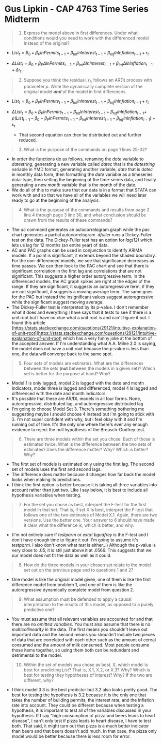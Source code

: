 # Gus Lipkin - CAP 4763 Time Series Midterm

> 1. Express the model above in first differences. Under what conditions would you need to work with the differenced model instead of the original?

   - $List_t = \beta_0+\beta_PlnPermits_{t-1}+\beta_{Int}lnInterest_{t-1}+\beta_{Inf}lnInflation_{t-1}+r_t$

   - $\Delta List_t = \beta_0 + \beta_P\Delta lnPermits_{t-1} + \beta_{Int}\Delta lnInterest_{t-1}+\beta_{Inf}\Delta lnInflation_{t-1}+\Delta r_t$

> 2. Suppose you think the residual, $r_t$, follows an AR(1) process with parameter *ρ*. Write the dynamically complete version of the original model _**and**_ of the model in first differences.

   - $List_t = \beta_0+\beta_PlnPermits_{t-1}+\beta_{Int}lnInterest_{t-1}+\beta_{Inf}lnInflation_{t-1}+r_t$

- $\Delta List_t = \beta_0+\beta_PlnPermits_{t-1}+\beta_{Int}lnInterest_{t-1}+\beta_{Inf}lnInflation_{t-1}+$
             $\rho(List_{t-1} - \beta_0-\beta_PlnPermits_{t-1}-\beta_{Int}lnInterest_{t-1}-\beta_{Inf}lnInflation_{t-1})+\varepsilon_t$

   - That second equation can then be distributed out and further reduced.

> 3. What is the purpose of the commands on page 1 lines 25-32?

   - In order the functions do as follows, renaming the *date* variable to *datestring*, generating a new variable called *datec* that is the *datestring* variable in YMD format, generating another variable, *date* that is *datec* in monthly data form, then formatting the *date* variable as a timeseries data-type, then setting the beginning of the time-series data, and finally generating a new *month* variable that is the month of the date.
   - We do all of this to make sure that our data is in a format that STATA can work with and so that we have all of the variables we will need later ready to go at the beginning of the analysis.

> 4. What is the purpose of the commands and results from page 2 line 4 through page 3 line 30, and what conclusion should be drawn from the results of these commands?

   - The *ac* command generates an autocorrelogram graph while the *pac* chart generates a partial autocorrelogram. *dfuller* runs a Dickey-Fuller test on the data. The Dickey-Fuller test has an option for *lag(12)* which lets us lag for 12 months (an entire year) of data. 
   - AC and PAC graphs can be used in conjunction to identify ARIMA models. If a point is significant, it extends beyond the shaded boundary. For the non-differenced models, we see that significance decreases as time passes. We can then look to the PAC chart and see that there is significant correlation in the first lag and correlations that are not significant. This suggests a higher order autorgressive term. In the differenced models, the AC graph spikes are right at the edges of the range. If they are significant, it suggests an autoregressive term, if they are not significant, it suggests a moving average term. The same goes for the PAC but instead the insignificant values suggest autoregressive while the significant suggest moving average.
   - The Dickey-Fuller test is interpreted by its p-value. I don't remember what it does and everything I have says that it tests to see if there is a unit root but I have no clue what a unit root is and can't figure it out. I found this article [https://stats.stackexchange.com/questions/29121/intuitive-explanation-of-unit-root](https://stats.stackexchange.com/questions/29121/intuitive-explanation-of-unit-root) which has a very funny joke at the bottom of the accepted answer. If I'm understanding what A.A. Milne 2.0 is saying, the model does not have a unit root because the p-value is less than one, the data will converge back to the same spot.

> 5. Four sets of models are estimates. What are the differences between the sets (**not** between the models in a given set)? Which set is better for the purpose at hand? Why?

   - Model 1 is only lagged, model 2 is lagged with the date and month indicators, model three is lagged and differenced, model 4 is lagged and differenced with the date and month indicators.
   - It's possible that these are AR/DL models in all four forms. None, autoregressive, distributed lag, and autoregressive distributed lag
   - I'm going to choose Model Set 3. There's something bothering me suggesting maybe I should choose 4 instead but I'm going to stick with 3. I'm not super confident with why, but I feel okay with it and I'm running out of time. It's the only one where there's ever any enough evidence to reject the null hypothesis of the Breusch-Godfrey test.

> 6. There are three models within the set you chose. Each of those is estimated twice. What is the difference between the two sets of estimates? Does the difference matter? Why? Which is better? Why?

   - The first set of models is estimated only using the first lag. The second set of models uses the first and second lags.
   - The difference does matter because it changes how far back the model looks when making its predictions.
   - I think the first option is better because it is taking all three variables into account rather than just two. Like I say below, it is best to include all hypothesis variables when testing.


> 7. For the set you chose as best, interpret the F-test for the first model in that set. That is, if set X is best, interpret the F-test that follows one of the two estimates of Model X.1. Again, there are two versions. Use the better one. Your answer to 6 should have made it clear what the difference is, which is better, and why.

- (I'm not entirely sure if *testparm* or *estat bgodfrey* is the F-test and I don't have enough time to figure it out. I'm going to assume it's *testparm*. I also don't know what *test* is either...)
  Although the p-value is very close to .05, it is still just above it at .0566. This suggests that we our model does not fit the data as well as it could.

> 8. How do the three models in your chosen set relate to the model set out on the previous page and to questions 1 and 2?

- One model is like the original model given, one of them is like the first difference model from problem 1, and one of them is like the autoregressive dynamically complete model from question 2.


> 9. What assumption must be defended to apply a causal interpretation to the results of this model, as opposed to a purely predictive one?

- You must assume that all relevant variables are accounted for and that there are no *omitted variables*. You must also assume that there is no *multicollinearity* in the data. The first means you shouldn't leave out important data and the second means you shouldn't include two pieces of data that are correlated with each other such as the amount of cereal consumed and the amount of milk consumed. Most people consume those items together, so using them both can be redundant and detrimental to the model.


> 10. Within the set of models you chose as best, X, which model is best for predicting *List*? That is, X.1, X.2, or X.3? Why? Which is best for testing they hypotheses of interest? Why? If the two are different, why?

- I think model 3.3 is the best predictor but 3.2 also looks pretty good. The best for testing the hypothesis is 3.2 because it is the only one that takes the number of building permits, the interest rate, and the inflation rate into account. They could be different because when testing a hypothesis, it is important to test all of the variables discussed in your hypothesis. If I say "high consumption of pizza and beers leads to heart disease", I can't only test if pizza leads to heart disease, I have to test both. That said, it might turn out that pizza is a much better indicator than beers and that beers doesn't add much. In that case, the pizza only model would be better because there is less room for error.


